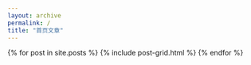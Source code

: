 ```yaml
---
layout: archive
permalink: /
title: "首页文章"
---
```


<div class="tiles">
{% for post in site.posts %}
	{% include post-grid.html %}
{% endfor %}
</div><!-- /.tiles -->
